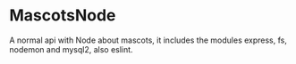 # MascotsNode

A normal api with Node about mascots, it includes the modules express, fs, nodemon and mysql2, also eslint. 
